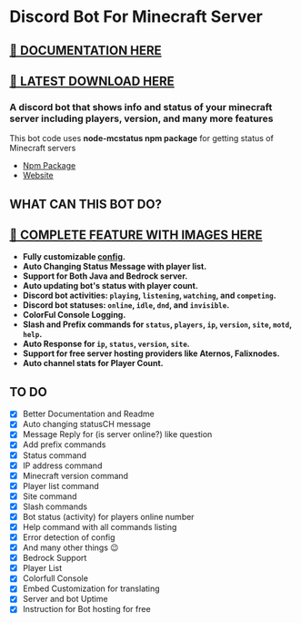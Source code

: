 # Discord Bot For Minecraft Server

## [🔗 DOCUMENTATION HERE](https://nooberpro.gitbook.io/minecraft-discord-bot/installation/setup)

## [🔗 LATEST DOWNLOAD HERE](https://github.com/Nooberpro/minecraft-discord-bot/archive/refs/heads/main.zip)

### **A discord bot that shows info and status of your minecraft server including players, version, and many more features**

This bot code uses **node-mcstatus npm package** for getting status of Minecraft servers

- [Npm Package](https://www.npmjs.com/package/node-mcstatus)
- [Website](https://mcstatus.io)

## WHAT CAN THIS BOT DO?

## [🔗 COMPLETE FEATURE WITH IMAGES HERE](https://nooberpro.gitbook.io/minecraft-discord-bot/#what-can-this-bot-do)

- **Fully customizable [config](config.js).**
- **Auto Changing Status Message with player list.**
- **Support for Both Java and Bedrock server.**
- **Auto updating bot's status with player count.**
- **Discord bot activities: `playing`, `listening`, `watching`, and `competing`.**
- **Discord bot statuses: `online`, `idle`, `dnd`, and `invisible`.**
- **ColorFul Console Logging.**
- **Slash and Prefix commands for `status`, `players`, `ip`, `version`, `site`, `motd`, `help`.**
- **Auto Response for `ip`, `status`, `version`, `site`.**
- **Support for free server hosting providers like Aternos, Falixnodes.**
- **Auto channel stats for Player Count.**

## TO DO

- [x] Better Documentation and Readme
- [x] Auto changing statusCH message
- [x] Message Reply for (is server online?) like question
- [x] Add prefix commands
- [x] Status command
- [x] IP address command
- [x] Minecraft version command
- [x] Player list command
- [x] Site command
- [x] Slash commands
- [x] Bot status (activity) for players online number
- [x] Help command with all commands listing
- [x] Error detection of config
- [x] And many other things 😉
- [x] Bedrock Support
- [x] Player List
- [x] Colorfull Console
- [x] Embed Customization for translating
- [x] Server and bot Uptime
- [x] Instruction for Bot hosting for free
